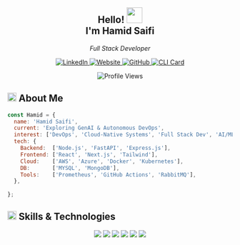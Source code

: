 <div align="center">
  <h2>
    Hello! 
    <img src="https://media.giphy.com/media/hvRJCLFzcasrR4ia7z/giphy.gif" width="35px">  
    <br>I'm <strong>Hamid Saifi</strong>
  </h2>
  <p><i>Full Stack Developer</i></p>

  <a href="https://www.linkedin.com/mynetwork/discovery-see-all/?usecase=PEOPLE_FOLLOWS&followMember=hamidsaifi8">
    <img 
      src="https://img.shields.io/badge/LinkedIn-LinkedIn-24283B?style=for-the-badge&logo=linkedin&logoColor=white" 
      alt="LinkedIn" />
  </a>
  <a href="https://hamid.is-a.dev/">
    <img 
      src="https://img.shields.io/badge/Website-Website-24283B?style=for-the-badge&logo=google-chrome&logoColor=white" 
      alt="Website" />
  </a>
  <a href="https://github.com/hamidsaifi8">
    <img 
      src="https://img.shields.io/badge/GitHub-GitHub-24283B?style=for-the-badge&logo=github&logoColor=white" 
      alt="GitHub" />
  </a>
  <a href="https://www.npmjs.com/package/hamidsaifi8">
    <img 
      src="https://img.shields.io/badge/CLI-npx_lohitkolluri-24283B?style=for-the-badge&logo=npm&logoColor=white" 
      alt="CLI Card" />
  </a>
</div>

<p align="center">
  <img 
    src="https://hamidsaifi.com/ghpvc/?username=hamidsaifi8&style=for-the-badge&color=24283B" 
    alt="Profile Views" />
</p>


<h2 align="left">
  <img src="https://media2.giphy.com/media/QssGEmpkyEOhBCb7e1/giphy.gif?cid=ecf05e47a0n3gi1bfqntqmob8g9aid1oyj2wr3ds3mg700bl&rid=giphy.gif" width="20px" height="20px"> 
  About Me 
</h2>

```js
const Hamid = {
  name: 'Hamid Saifi',
  current: 'Exploring GenAI & Autonomous DevOps',
  interest: ['DevOps', 'Cloud-Native Systems', 'Full Stack Dev', 'AI/ML'],
  tech: {
    Backend:  ['Node.js', 'FastAPI', 'Express.js'],
    Frontend: ['React', 'Next.js', 'Tailwind'],
    Cloud:    ['AWS', 'Azure', 'Docker', 'Kubernetes'],
    DB:       ['MYSQL', 'MongoDB'],
    Tools:    ['Prometheus', 'GitHub Actions', 'RabbitMQ'],
  },
  
};
````

<h2 align="left">
  <img src="https://media2.giphy.com/media/QssGEmpkyEOhBCb7e1/giphy.gif" width="20px" height="20px">
  Skills & Technologies
</h2>

<div align="center">
  <!-- Languages & Fundamentals -->
  <img src="https://skillicons.dev/icons?i=js,ts,html,css" />

  <!-- Frontend & Web Frameworks -->
  <img src="https://skillicons.dev/icons?i=react,next,tailwind,express" />

  <!-- Backend & API -->
  <img src="https://skillicons.dev/icons?i=nodejs" />

  <!-- Databases & Queues -->
  <img src="https://skillicons.dev/icons?i=postgresql,mongodb" />
  

  <!-- DevOps & Cloud -->
  <img src="https://skillicons.dev/icons?i=aws,azure,githubactions" />


  <!-- AI/ML -->
  <img src="https://skillicons.dev/icons?i=tensorflow,pytorch,opencv" />
  

</div>
